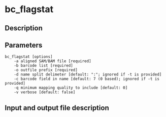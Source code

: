 # bc_flagstat


## Description

## Parameters
```
bc_flagstat [options]
	-a aligned SAM/BAM file [required]
	-b barcode list [required]
	-o outfile prefix [required]
	-d name split delimeter [default: ":"; ignored if -t is provided]
	-c barcode field in name [default: 7 (0 based); ignored if -t is provided]
	-q minimum mapping quality to include [default: 0]
	-v verbose [default: false]
```

## Input and output file description
